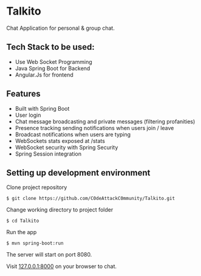 # Talkito
Chat Application for personal & group chat.


## Tech Stack to be used: 
- Use Web Socket Programming
- Java Spring Boot for Backend
- Angular.Js for frontend


## Features
- Built with Spring Boot
- User login
- Chat message broadcasting and private messages (filtering profanities)
- Presence tracking sending notifications when users join / leave
- Broadcast notifications when users are typing
- WebSockets stats exposed at /stats
- WebSocket security with Spring Security
- Spring Session integration


## Setting up development environment
Clone project repository

    $ git clone https://github.com/C0deAttackC0mmunity/Talkito.git

Change working directory to project folder

    $ cd Talkito

Run the app

    $ mvn spring-boot:run
  The server will start on port 8080.

Visit [127.0.0.1:8000](127.0.0.1:8000) on your browser to chat.

